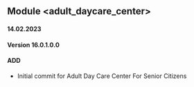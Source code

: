## Module <adult_daycare_center>

#### 14.02.2023
#### Version 16.0.1.0.0
#### ADD

- Initial commit for Adult Day Care Center For Senior Citizens
